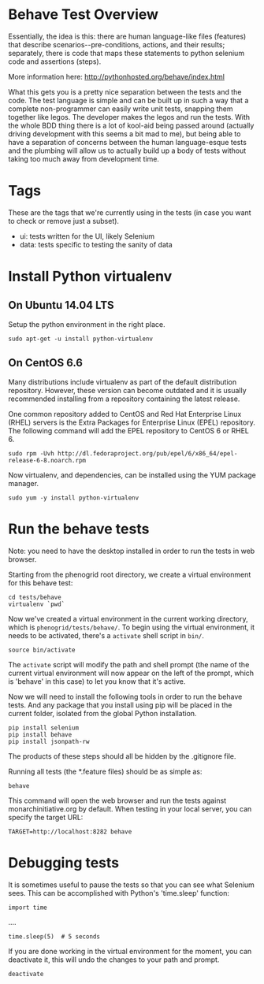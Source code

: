 # Behave Test Overview

Essentially, the idea is this: there are human language-like files
(features) that describe scenarios--pre-conditions, actions, and
their results; separately, there is code that maps these statements
to python selenium code and assertions (steps).

More information here: http://pythonhosted.org/behave/index.html

What this gets you is a pretty nice separation between the tests and
the code. The test language is simple and can be built up in such a
way that a complete non-programmer can easily write unit tests,
snapping them together like legos. The developer makes the legos and
run the tests. With the whole BDD thing there is a lot of kool-aid
being passed around (actually driving development with this seems a
bit mad to me), but being able to have a separation of concerns
between the human language-esque tests and the plumbing will allow
us to actually build up a body of tests without taking too much away
from development time.

# Tags

These are the tags that we're currently using in the tests (in case
you want to check or remove just a subset).

- ui: tests written for the UI, likely Selenium
- data: tests specific to testing the sanity of data

# Install Python virtualenv

## On Ubuntu 14.04 LTS

Setup the python environment in the right place.

````
sudo apt-get -u install python-virtualenv
````

## On CentOS 6.6

Many distributions include virtualenv as part of the default distribution repository. However, these version can become outdated and it is usually recommended installing from a repository containing the latest release.

One common repository added to CentOS and Red Hat Enterprise Linux (RHEL) servers is the Extra Packages for Enterprise Linux (EPEL) repository. The following command will add the EPEL repository to CentOS 6 or RHEL 6.

````
sudo rpm -Uvh http://dl.fedoraproject.org/pub/epel/6/x86_64/epel-release-6-8.noarch.rpm
````

Now virtualenv, and dependencies, can be installed using the YUM package manager.

````
sudo yum -y install python-virtualenv
````

# Run the behave tests

Note: you need to have the desktop installed in order to run the tests in web browser. 

Starting from the phenogrid root directory, we create a virtual environment for this behave test:

````
cd tests/behave
virtualenv `pwd`
````

Now we've created a virtual environment in the current working directory, which is `phenogrid/tests/behave/`. To begin using the virtual environment, it needs to be activated, there's a `activate` shell script in `bin/`.

````
source bin/activate
````

The `activate` script will modify the path and shell prompt (the name of the current virtual environment will now appear on the left of the prompt, which is 'behave' in this case) to let you know that it's active.

Now we will need to install the following tools in order to run the behave tests. And any package that you install using pip will be placed in the current folder, isolated from the global Python installation.

````
pip install selenium
pip install behave
pip install jsonpath-rw
````

The products of these steps should all be hidden by the .gitignore file.

Running all tests (the *.feature files) should be as simple as:

````
behave
````

This command will open the web browser and run the tests against monarchinitiative.org by default. When testing in your local server, you can specify the target URL:

````
TARGET=http://localhost:8282 behave
````

# Debugging tests

It is sometimes useful to pause the tests so that you can see what Selenium sees. This can
be accomplished with Python's 'time.sleep' function:

````
import time
````

....


````
time.sleep(5)  # 5 seconds
````

If you are done working in the virtual environment for the moment, you can deactivate it, this will undo the changes to your path and prompt.

````
deactivate
````
